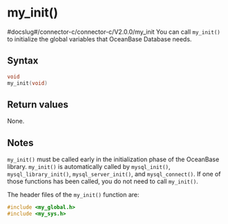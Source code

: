 my_init() 
==============================
#docslug#/connector-c/connector-c/V2.0.0/my_init
You can call `my_init()` to initialize the global variables that OceanBase Database needs. 

Syntax 
---------------------------

```c
void
my_init(void)
```



Return values 
----------------------------------

None.

Notes 
--------------------------

`my_init()` must be called early in the initialization phase of the OceanBase library. `my_init()` is automatically called by `mysql_init()`, `mysql_library_init()`, `mysql_server_init()`, and `mysql_connect()`. If one of those functions has been called, you do not need to call `my_init()`. 

The header files of the `my_init()` function are:

```c
#include <my_global.h>
#include <my_sys.h>
```


